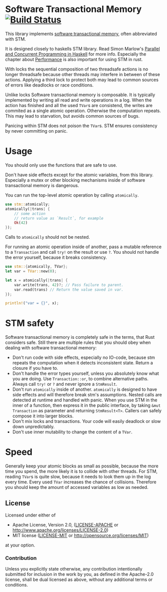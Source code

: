 # Software Transactional Memory [![Build Status](https://travis-ci.org/Marthog/rust-stm.svg?branch=master)](https://travis-ci.org/Marthog/rust-stm)

This library implements [software transactional memory](https://en.wikipedia.org/wiki/Software_transactional_memory),
often abbreviated with STM.

It is designed closely to haskells STM library. Read Simon Marlow's
[Parallel and Concurrent Programming in Haskell](http://shop.oreilly.com/product/0636920026365.do)
for more info. Especially the chapter about [Performance](http://shop.oreilly.com/product/0636920026365.do#chapters)
is also important for using STM in rust.

With locks the sequential composition of two 
threadsafe actions is no longer threadsafe because
other threads may interfere in between of these actions.
Applying a third lock to protect both may lead to common sources of errors
like deadlocks or race conditions.

Unlike locks Software transactional memory is composable.
It is typically implemented by writing all read and write
operations in a log. When the action has finished and
all the used `TVar`s are consistend, the writes are commited as
a single atomic operation.
Otherwise the computation repeats. This may lead to starvation,
but avoids common sources of bugs.

Panicing within STM does not poison the `TVar`s. STM ensures consistency by
never committing on panic.

# Usage

You should only use the functions that are safe to use.

Don't have side effects except for the atomic variables, from this library.
Especially a mutex or other blocking mechanisms inside of software transactional
memory is dangerous.

You can run the top-level atomic operation by calling `atomically`.


```rust
use stm::atomically;
atomically(|trans| {
    // some action
    // return value as `Result`, for example
    Ok(42)
});
```

Calls to `atomically` should not be nested.

For running an atomic operation inside of another, pass a mutable reference to a `Transaction`
and call `try!` on the result or use `?`. You should not handle the error yourself, because it
breaks consistency.

```rust
use stm::{atomically, TVar};
let var = TVar::new(0);

let x = atomically(|trans| {
    var.write(trans, 42)?; // Pass failure to parent.
    var.read(trans) // Return the value saved in var.
});

println!("var = {}", x);

```

# STM safety

Software transactional memory is completely safe in the terms,
that Rust considers safe. Still there are multiple rules that
you should obey when dealing with software transactional memory:

* Don't run code with side effects, especially no IO-code,
because stm repeats the computation when it detects inconsistent state.
Return a closure if you have to.
* Don't handle the error types yourself, unless you absolutely know what you
are doing. Use `Transaction::or`, to combine alternative paths. Always call `try!` or
`?` and never ignore a `StmResult`.
* Don't run `atomically` inside of another. `atomically` is designed to have side effects
and will therefore break stm's assumptions. Nested calls are detected at runtime and
handled with panic.
When you use STM in the inner of a function, then
express it in the public interface, by taking `&mut Transaction` as parameter and 
returning `StmResult<T>`. Callers can safely compose it into
larger blocks.
* Don't mix locks and transactions. Your code will easily deadlock or slow
down unpredictably.
* Don't use inner mutability to change the content of a `TVar`.

# Speed

Generally keep your atomic blocks as small as possible, because
the more time you spend, the more likely it is to collide with
other threads. For STM, reading `TVar`s is quite slow, because it
needs to look them up in the log every time.
Every used `TVar` increases the chance of collisions. Therefore you should
keep the amount of accessed variables as low as needed.

## License

Licensed under either of

 * Apache License, Version 2.0, ([LICENSE-APACHE](LICENSE-APACHE) or http://www.apache.org/licenses/LICENSE-2.0)
 * MIT license ([LICENSE-MIT](LICENSE-MIT) or http://opensource.org/licenses/MIT)

at your option.

### Contribution

Unless you explicitly state otherwise, any contribution intentionally
submitted for inclusion in the work by you, as defined in the Apache-2.0
license, shall be dual licensed as above, without any additional terms or
conditions.
